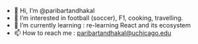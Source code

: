 - 👋 Hi, I’m @paribartandhakal
- 👀 I’m interested in football (soccer), F1, cooking, travelling.
- 🌱 I’m currently learning : re-learning React and its ecosystem
- 📫 How to reach me : paribartandhakal@uchicago.edu

<!---
paribartandhakal/paribartandhakal is a ✨ special ✨ repository because its `README.md` (this file) appears on your GitHub profile.
You can click the Preview link to take a look at your changes.
--->
